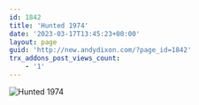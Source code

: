 ```yaml
---
id: 1842
title: 'Hunted 1974'
date: '2023-03-17T13:45:23+00:00'
layout: page
guid: 'http://new.andydixon.com/?page_id=1842'
trx_addons_post_views_count:
    - '1'
---
```


![Hunted 1974](https://i0.wp.com/assets.g8x2.ldn.idrivee2-23.com/posters/Hunted%201974%2001.jpg?w=1200&ssl=1 "Hunted 1974")